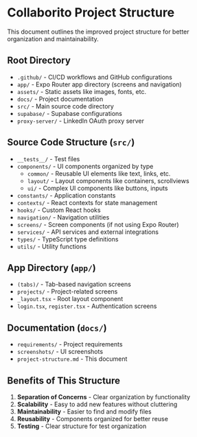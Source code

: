 # Collaborito Project Structure

This document outlines the improved project structure for better organization and maintainability.

## Root Directory
- `.github/` - CI/CD workflows and GitHub configurations
- `app/` - Expo Router app directory (screens and navigation)
- `assets/` - Static assets like images, fonts, etc.
- `docs/` - Project documentation
- `src/` - Main source code directory
- `supabase/` - Supabase configurations
- `proxy-server/` - LinkedIn OAuth proxy server

## Source Code Structure (`src/`)
- `__tests__/` - Test files
- `components/` - UI components organized by type
  - `common/` - Reusable UI elements like text, links, etc.
  - `layout/` - Layout components like containers, scrollviews
  - `ui/` - Complex UI components like buttons, inputs
- `constants/` - Application constants
- `contexts/` - React contexts for state management
- `hooks/` - Custom React hooks
- `navigation/` - Navigation utilities
- `screens/` - Screen components (if not using Expo Router)
- `services/` - API services and external integrations
- `types/` - TypeScript type definitions
- `utils/` - Utility functions

## App Directory (`app/`)
- `(tabs)/` - Tab-based navigation screens
- `projects/` - Project-related screens
- `_layout.tsx` - Root layout component
- `login.tsx`, `register.tsx` - Authentication screens

## Documentation (`docs/`)
- `requirements/` - Project requirements
- `screenshots/` - UI screenshots
- `project-structure.md` - This document

## Benefits of This Structure

1. **Separation of Concerns** - Clear organization by functionality
2. **Scalability** - Easy to add new features without cluttering
3. **Maintainability** - Easier to find and modify files
4. **Reusability** - Components organized for better reuse
5. **Testing** - Clear structure for test organization 